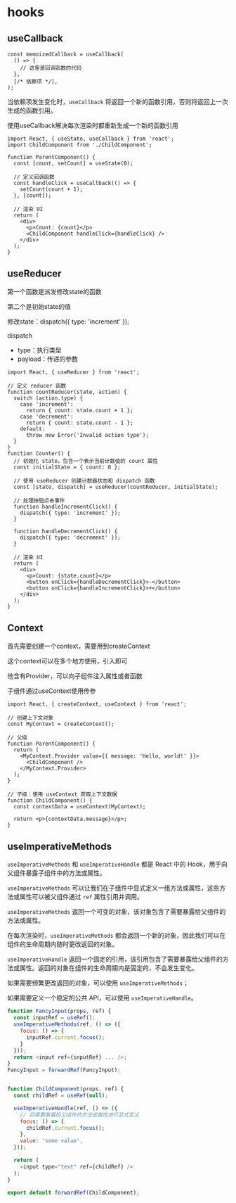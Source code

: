 # hooks

## useCallback

```
const memoizedCallback = useCallback(
  () => {
    // 这里是回调函数的代码
  },
  [/* 依赖项 */],
);
```

当依赖项发生变化时，`useCallback` 将返回一个新的函数引用，否则将返回上一次生成的函数引用。

使用useCallback解决每次渲染时都重新生成一个新的函数引用

```
import React, { useState, useCallback } from 'react';
import ChildComponent from './ChildComponent';

function ParentComponent() {
  const [count, setCount] = useState(0);

  // 定义回调函数
  const handleClick = useCallback(() => {
    setCount(count + 1);
  }, [count]);

  // 渲染 UI
  return (
    <div>
      <p>Count: {count}</p>
      <ChildComponent handleClick={handleClick} />
    </div>
  );
}
```

## useReducer

第一个函数是派发修改state的函数

第二个是初始state的值

修改state：dispatch({ type: 'increment' });

dispatch

- type：执行类型
- payload：传递的参数

```
import React, { useReducer } from 'react';

// 定义 reducer 函数
function countReducer(state, action) {
  switch (action.type) {
    case 'increment':
      return { count: state.count + 1 };
    case 'decrement':
      return { count: state.count - 1 };
    default:
      throw new Error('Invalid action type');
  }
}
function Counter() {
  // 初始化 state，包含一个表示当前计数值的 count 属性
  const initialState = { count: 0 };

  // 使用 useReducer 创建计数器状态和 dispatch 函数
  const [state, dispatch] = useReducer(countReducer, initialState);

  // 处理按钮点击事件
  function handleIncrementClick() {
    dispatch({ type: 'increment' });
  }

  function handleDecrementClick() {
    dispatch({ type: 'decrement' });
  }

  // 渲染 UI
  return (
    <div>
      <p>Count: {state.count}</p>
      <button onClick={handleDecrementClick}>-</button>
      <button onClick={handleIncrementClick}>+</button>
    </div>
  );
}
```

## Context

首先需要创建一个context，需要用到createContext

这个context可以在多个地方使用，引入即可

他含有Provider，可以向子组件注入属性或者函数

子组件通过useContext使用传参

```
import React, { createContext, useContext } from 'react';

// 创建上下文对象
const MyContext = createContext();

// 父级
function ParentComponent() {
  return (
    <MyContext.Provider value={{ message: 'Hello, world!' }}>
      <ChildComponent />
    </MyContext.Provider>
  );
}

// 子级：使用 useContext 获取上下文数据
function ChildComponent() {
  const contextData = useContext(MyContext);

  return <p>{contextData.message}</p>;
}
```

## useImperativeMethods

`useImperativeMethods` 和 `useImperativeHandle` 都是 React 中的 Hook，用于向父组件暴露子组件中的方法或属性。

`useImperativeMethods` 可以让我们在子组件中显式定义一组方法或属性，这些方法或属性可以被父组件通过 `ref` 属性引用并调用。

`useImperativeMethods` 返回一个可变的对象，该对象包含了需要暴露给父组件的方法或属性。

在每次渲染时，`useImperativeMethods` 都会返回一个新的对象，因此我们可以在组件的生命周期内随时更改返回的对象。

`useImperativeHandle` 返回一个固定的引用，该引用包含了需要暴露给父组件的方法或属性。返回的对象在组件的生命周期内是固定的，不会发生变化。

如果需要频繁更改返回的对象，可以使用 `useImperativeMethods`；

如果需要定义一个稳定的公共 API，可以使用 `useImperativeHandle`。

```javascript
function FancyInput(props, ref) {
  const inputRef = useRef();
  useImperativeMethods(ref, () => ({
    focus: () => {
      inputRef.current.focus();
    }
  }));
  return <input ref={inputRef} ... />;
}
FancyInput = forwardRef(FancyInput);


function ChildComponent(props, ref) {
  const childRef = useRef(null);

  useImperativeHandle(ref, () => ({
    // 将需要暴露给父组件的方法或属性进行显式定义
    focus: () => {
      childRef.current.focus();
    },
    value: 'some value',
  }));

  return (
    <input type="text" ref={childRef} />
  );
}

export default forwardRef(ChildComponent);
```

